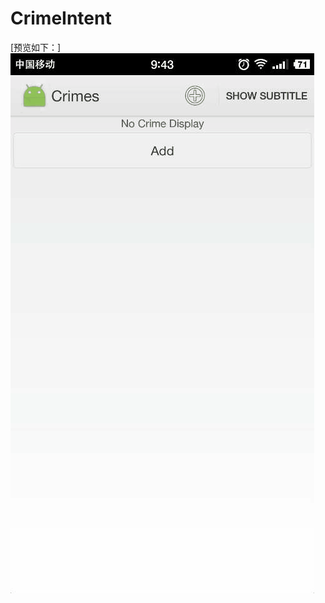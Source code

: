# CrimeIntent
[预览如下：]
![](https://raw.githubusercontent.com/Pr-Jiang/CrimeIntent/master/previewgif/CrimeIntent1.gif)
